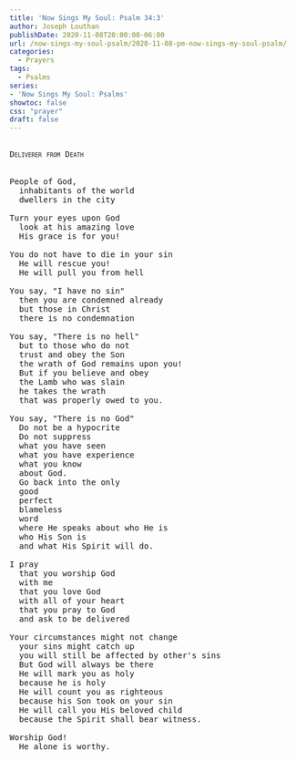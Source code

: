 ```yaml
---
title: 'Now Sings My Soul: Psalm 34:3'
author: Joseph Louthan
publishDate: 2020-11-08T20:00:00-06:00
url: /now-sings-my-soul-psalm/2020-11-08-pm-now-sings-my-soul-psalm/
categories:
  - Prayers
tags:
  - Psalms
series:
- 'Now Sings My Soul: Psalms'
showtoc: false
css: "prayer"
draft: false
---
```

<pre>
<div style="font-variant: small-caps;">
Deliverer from Death
</div>
&nbsp;
People of God,
  inhabitants of the world
  dwellers in the city

Turn your eyes upon God
  look at his amazing love
  His grace is for you!

You do not have to die in your sin
  He will rescue you!
  He will pull you from hell

You say, "I have no sin"
  then you are condemned already
  but those in Christ
  there is no condemnation

You say, "There is no hell"
  but to those who do not
  trust and obey the Son
  the wrath of God remains upon you!
  But if you believe and obey
  the Lamb who was slain
  he takes the wrath
  that was properly owed to you.

You say, "There is no God"
  Do not be a hypocrite
  Do not suppress
  what you have seen
  what you have experience
  what you know 
  about God.
  Go back into the only
  good
  perfect
  blameless
  word
  where He speaks about who He is
  who His Son is
  and what His Spirit will do.

I pray
  that you worship God 
  with me
  that you love God
  with all of your heart
  that you pray to God
  and ask to be delivered

Your circumstances might not change
  your sins might catch up
  you will still be affected by other's sins
  But God will always be there
  He will mark you as holy
  because he is holy
  He will count you as righteous
  because his Son took on your sin
  He will call you His beloved child
  because the Spirit shall bear witness.

Worship God!
  He alone is worthy.
</pre>
